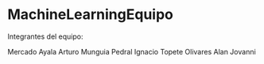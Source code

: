 # MachineLearningEquipo

Integrantes del equipo:

  Mercado Ayala Arturo
  Munguia Pedral Ignacio
  Topete Olivares Alan Jovanni
